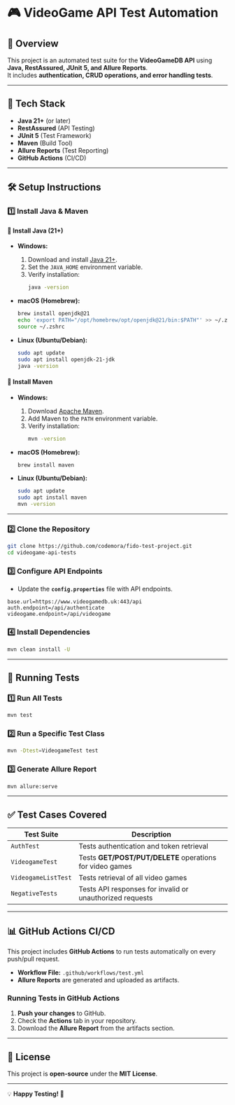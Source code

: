 # 🎮 VideoGame API Test Automation  

## 📌 Overview  
This project is an automated test suite for the **VideoGameDB API** using **Java, RestAssured, JUnit 5, and Allure Reports**.  
It includes **authentication, CRUD operations, and error handling tests**.  

---  

## 🚀 Tech Stack  
- **Java 21+** (or later)  
- **RestAssured** (API Testing)  
- **JUnit 5** (Test Framework)  
- **Maven** (Build Tool)  
- **Allure Reports** (Test Reporting)  
- **GitHub Actions** (CI/CD)  

---  

## 🛠 Setup Instructions  

### **1️⃣ Install Java & Maven**  

#### **🔹 Install Java (21+)**  
- **Windows:**  
  1. Download and install [Java 21+](https://adoptopenjdk.net/).  
  2. Set the `JAVA_HOME` environment variable.  
  3. Verify installation:  
     ```sh
     java -version
     ```

- **macOS (Homebrew):**  
  ```sh
  brew install openjdk@21
  echo 'export PATH="/opt/homebrew/opt/openjdk@21/bin:$PATH"' >> ~/.zshrc
  source ~/.zshrc
  ```

- **Linux (Ubuntu/Debian):**  
  ```sh
  sudo apt update
  sudo apt install openjdk-21-jdk
  java -version
  ```

#### **🔹 Install Maven**  
- **Windows:**  
  1. Download [Apache Maven](https://maven.apache.org/download.cgi).  
  2. Add Maven to the `PATH` environment variable.  
  3. Verify installation:  
     ```sh
     mvn -version
     ```

- **macOS (Homebrew):**  
  ```sh
  brew install maven
  ```

- **Linux (Ubuntu/Debian):**  
  ```sh
  sudo apt update
  sudo apt install maven
  mvn -version
  ```

---

### **2️⃣ Clone the Repository**  
```sh
git clone https://github.com/codemora/fido-test-project.git
cd videogame-api-tests
```

### **3️⃣ Configure API Endpoints**  
- Update the **`config.properties`** file with API endpoints.  
```properties
base.url=https://www.videogamedb.uk:443/api
auth.endpoint=/api/authenticate
videogame.endpoint=/api/videogame
```

### **4️⃣ Install Dependencies**  
```sh
mvn clean install -U
```

---  

## 🧪 Running Tests  

### **1️⃣ Run All Tests**  
```sh
mvn test
```

### **2️⃣ Run a Specific Test Class**  
```sh
mvn -Dtest=VideogameTest test
```

### **3️⃣ Generate Allure Report**  
```sh
mvn allure:serve
```

---  

## ✅ Test Cases Covered  
| Test Suite | Description |  
|------------|------------|  
| `AuthTest` | Tests authentication and token retrieval |  
| `VideogameTest` | Tests **GET/POST/PUT/DELETE** operations for video games |  
| `VideogameListTest` | Tests retrieval of all video games |  
| `NegativeTests` | Tests API responses for invalid or unauthorized requests |  

---  

## 📊 GitHub Actions CI/CD  
This project includes **GitHub Actions** to run tests automatically on every push/pull request.  
- **Workflow File:** `.github/workflows/test.yml`  
- **Allure Reports** are generated and uploaded as artifacts.  

### **Running Tests in GitHub Actions**  
1. **Push your changes** to GitHub.  
2. Check the **Actions** tab in your repository.  
3. Download the **Allure Report** from the artifacts section.  

---  

## 📝 License  
This project is **open-source** under the **MIT License**.  

---  

💡 **Happy Testing! 🚀**

